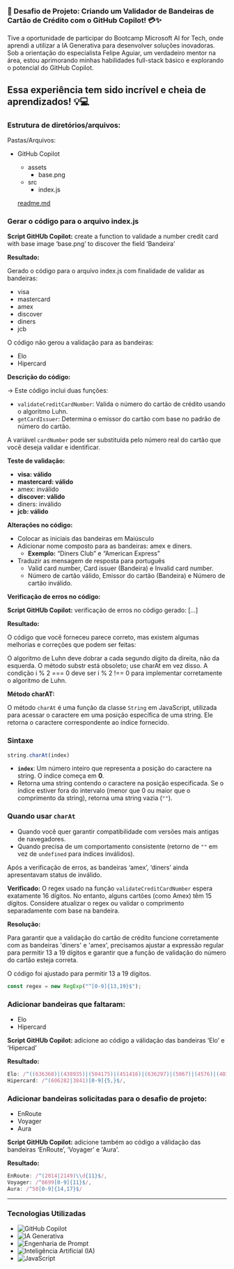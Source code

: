 ### 🚀 Desafio de Projeto: Criando um Validador de Bandeiras de Cartão de Crédito com o GitHub Copilot! 💳✨
 
Tive a oportunidade de participar do Bootcamp Microsoft AI for Tech, onde aprendi a utilizar a IA Generativa para desenvolver soluções inovadoras. Sob a orientação do especialista Felipe Aguiar, um verdadeiro mentor na área, estou aprimorando minhas habilidades full-stack básico e explorando o potencial do GitHub Copilot.
 
Essa experiência tem sido incrível e cheia de aprendizados! 💡💻
- 

### **Estrutura de diretórios/arquivos:**

Pastas/Arquivos:

-   GitHub Copilot
    
    -   assets
        -   base.png
    -   src
        -   index.js
    
    [readme.md](http://readme.md)

### Gerar o código para o arquivo index.js

**Script GitHUb Copilot:** create a function to validade a number credit card with base image ‘base.png’ to discover the field ‘Bandeira’

**Resultado:**

Gerado o código para o arquivo index.js com finalidade de validar as bandeiras:

-   visa
-   mastercard
-   amex
-   discover
-   diners
-   jcb

O código não gerou a validação para as bandeiras:

-   Elo
-   Hipercard

**Descrição do código:**

→ Este código inclui duas funções:

-   `validateCreditCardNumber`: Valida o número do cartão de crédito usando o algoritmo Luhn.
-   `getCardIssuer`: Determina o emissor do cartão com base no padrão de número do cartão.

A variável `cardNumber` pode ser substituída pelo número real do cartão que você deseja validar e identificar.

**Teste de validação:**

-   **visa: válido**
-   **mastercard: válido**
-   amex: inválido
-   **discover: válido**
-   diners: inválido
-   **jcb: válido**

**Alterações no código:**

-   Colocar as iniciais das bandeiras em Maiúsculo
-   Adicionar nome composto para as bandeiras: amex e diners.
    -   **Exemplo:** “Diners Club” e “American Express”
-   Traduzir as mensagem de resposta para português
    -   Valid card number, Card issuer (Bandeira) e Invalid card number.
    -   Número de cartão válido, Emissor do cartão (Bandeira) e Número de cartão inválido.

**Verificação de erros no código:**

**Script GitHUb Copilot:** verificação de erros no código gerado: […]

**Resultado:**

O código que você forneceu parece correto, mas existem algumas melhorias e correções que podem ser feitas:

O algoritmo de Luhn deve dobrar a cada segundo dígito da direita, não da esquerda. O método substr está obsoleto; use charAt em vez disso. A condição i % 2 === 0 deve ser i % 2 !== 0 para implementar corretamente o algoritmo de Luhn.

**Método charAT:**

O método `charAt` é uma função da classe `String` em JavaScript, utilizada para acessar o caractere em uma posição específica de uma string. Ele retorna o caractere correspondente ao índice fornecido.

### Sintaxe

```jsx
string.charAt(index)

```

-   **`index`**: Um número inteiro que representa a posição do caractere na string. O índice começa em **0**.
-   Retorna uma string contendo o caractere na posição especificada. Se o índice estiver fora do intervalo (menor que 0 ou maior que o comprimento da string), retorna uma string vazia (`""`).

### Quando usar `charAt`

-   Quando você quer garantir compatibilidade com versões mais antigas de navegadores.
-   Quando precisa de um comportamento consistente (retorno de `""` em vez de `undefined` para índices inválidos).

Após a verificação de erros, as bandeiras ‘amex’, ‘diners’ ainda apresentavam status de inválido.

**Verificado:** O regex usado na função `validateCreditCardNumber` espera exatamente 16 dígitos. No entanto, alguns cartões (como Amex) têm 15 dígitos. Considere atualizar o regex ou validar o comprimento separadamente com base na bandeira.

**Resolução:**

Para garantir que a validação do cartão de crédito funcione corretamente com as bandeiras 'diners' e 'amex', precisamos ajustar a expressão regular para permitir 13 a 19 dígitos e garantir que a função de validação do número do cartão esteja correta.

O código foi ajustado para permitir 13 a 19 dígitos.

```jsx
const regex = new RegExp("^[0-9]{13,19}$");

```


### **Adicionar bandeiras que faltaram:**

-   Elo
-   Hipercard

**Script GitHUb Copilot:** adicione ao código a válidação das bandeiras ‘Elo’ e ‘Hipercad’

**Resultado:**

```jsx
Elo: /^((636368)|(438935)|(504175)|(451416)|(636297)|(5067)|(4576)|(4011)|(506699))[0-9]{0,10}$/,
Hipercard: /^(606282|3841)[0-9]{5,}$/,

```

### **Adicionar bandeiras solicitadas para o desafio de projeto:**

-   EnRoute
-   Voyager
-   Aura

**Script GitHUb Copilot:** adicione também ao código a válidação das bandeiras ‘EnRoute’,  ‘Voyager’ e 'Aura'.

**Resultado:**

```jsx
EnRoute: /^(2014|2149)\\d{11}$/,
Voyager: /^8699[0-9]{11}$/,
Aura: /^50[0-9]{14,17}$/

```

----------

### Tecnologias Utilizadas

- ![GitHub Copilot](https://img.shields.io/badge/GitHub%20Copilot-blue)
- ![IA Generativa](https://img.shields.io/badge/IA%20Generativa-green)
- ![Engenharia de Prompt](https://img.shields.io/badge/Engenharia%20de%20Prompt-orange)
- ![Inteligência Artificial (IA)](https://img.shields.io/badge/Intelig%C3%AAncia%20Artificial%20(IA)-purple)
- ![JavaScript](https://img.shields.io/badge/JavaScript-yellow)

